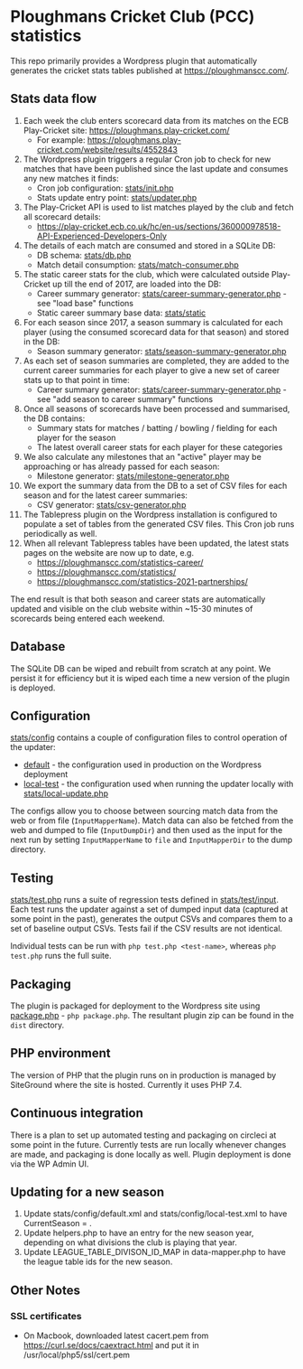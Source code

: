 # Ploughmans Cricket Club (PCC) statistics
This repo primarily provides a Wordpress plugin that automatically generates the cricket stats tables published at https://ploughmanscc.com/.

## Stats data flow
1. Each week the club enters scorecard data from its matches on the ECB Play-Cricket site: https://ploughmans.play-cricket.com/
    * For example: https://ploughmans.play-cricket.com/website/results/4552843
2. The Wordpress plugin triggers a regular Cron job to check for new matches that have been published since the last update and consumes any new matches it finds:
    * Cron job configuration: [stats/init.php](stats/init.php)
    * Stats update entry point: [stats/updater.php](stats/updater.php)
3. The Play-Cricket API is used to list matches played by the club and fetch all scorecard details:
    * https://play-cricket.ecb.co.uk/hc/en-us/sections/360000978518-API-Experienced-Developers-Only
4. The details of each match are consumed and stored in a SQLite DB:
    * DB schema: [stats/db.php](stats/db.php)
    * Match detail consumption: [stats/match-consumer.php](stats/match-consumer.php)
5. The static career stats for the club, which were calculated outside Play-Cricket up till the end of 2017, are loaded into the DB:
    * Career summary generator: [stats/career-summary-generator.php](stats/career-summary-generator.php) - see "load base" functions
    * Static career summary base data: [stats/static](stats/static)
6. For each season since 2017, a season summary is calculated for each player (using the consumed scorecard data for that season) and stored in the DB:
    * Season summary generator: [stats/season-summary-generator.php](stats/season-summary-generator.php)
7. As each set of season summaries are completed, they are added to the current career summaries for each player to give a new set of career stats up to that point in time:
    * Career summary generator: [stats/career-summary-generator.php](stats/career-summary-generator.php) - see "add season to career summary" functions
8. Once all seasons of scorecards have been processed and summarised, the DB contains:
    * Summary stats for matches / batting / bowling / fielding for each player for the season
    * The latest overall career stats for each player for these categories
9. We also calculate any milestones that an "active" player may be approaching or has already passed for each season:
    * Milestone generator: [stats/milestone-generator.php](stats/milestone-generator.php)
10. We export the summary data from the DB to a set of CSV files for each season and for the latest career summaries:
    * CSV generator: [stats/csv-generator.php](stats/csv-generator.php)
11. The Tablepress plugin on the Wordpress installation is configured to populate a set of tables from the generated CSV files. This Cron job runs periodically as well.
12. When all relevant Tablepress tables have been updated, the latest stats pages on the website are now up to date, e.g.
    * https://ploughmanscc.com/statistics-career/
    * https://ploughmanscc.com/statistics/
    * https://ploughmanscc.com/statistics-2021-partnerships/

The end result is that both season and career stats are automatically updated and visible on the club website within ~15-30 minutes of scorecards being entered each weekend.

## Database
The SQLite DB can be wiped and rebuilt from scratch at any point. We persist it for efficiency but it is wiped each time a new version of the plugin is deployed.

## Configuration
[stats/config](stats/config) contains a couple of configuration files to control operation of the updater:
* [default](stats/config/default.xml) - the configuration used in production on the Wordpress deployment
* [local-test](stats/config/local-test.xml) - the configuration used when running the updater locally with [stats/local-update.php](stats/local-update.php)

The configs allow you to choose between sourcing match data from the web or from file (`InputMapperName`). Match data can also be fetched from the web and dumped to file (`InputDumpDir`) and then used as the input for the next run by setting `InputMapperName` to `file` and `InputMapperDir` to the dump directory.

## Testing
[stats/test.php](stats/test.php) runs a suite of regression tests defined in [stats/test/input](stats/test/input). Each test runs the updater against a set of dumped input data (captured at some point in the past), generates the output CSVs and compares them to a set of baseline output CSVs. Tests fail if the CSV results are not identical.

Individual tests can be run with `php test.php <test-name>`, whereas `php test.php` runs the full suite.

## Packaging
The plugin is packaged for deployment to the Wordpress site using [package.php](package.php) - `php package.php`. The resultant plugin zip can be found in the `dist` directory.

## PHP environment
The version of PHP that the plugin runs on in production is managed by SiteGround where the site is hosted. Currently it uses PHP 7.4.

## Continuous integration
There is a plan to set up automated testing and packaging on circleci at some point in the future. Currently tests are run locally whenever changes are made, and packaging is done locally as well. Plugin deployment is done via the WP Admin UI.

## Updating for a new season
1. Update stats/config/default.xml and stats/config/local-test.xml to have CurrentSeason = <new season year>.
2. Update helpers.php to have an entry for the new season year, depending on what divisions the club is playing that year.
3. Update LEAGUE_TABLE_DIVISON_ID_MAP in data-mapper.php to have the league table ids for the new season.

## Other Notes
### SSL certificates
- On Macbook, downloaded latest cacert.pem from https://curl.se/docs/caextract.html and put it in /usr/local/php5/ssl/cert.pem
